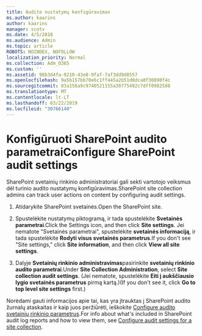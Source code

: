 ```yaml
---
title: Audito nustatymų konfigūravimas
ms.author: kaarins
author: kaarins
manager: scotv
ms.date: 4/5/2018
ms.audience: Admin
ms.topic: article
ROBOTS: NOINDEX, NOFOLLOW
localization_priority: Normal
ms.collection: Adm_O365
ms.custom: ''
ms.assetid: 98b3d4fa-9210-43e8-9faf-7af3dd9d8557
ms.openlocfilehash: 9a5b157bb70e6c1ff445a2b51d0dca8f30890f4c
ms.sourcegitcommit: 03a156a9c9740521155a30775492c7dff0982588
ms.translationtype: MT
ms.contentlocale: lt-LT
ms.lasthandoff: 03/22/2019
ms.locfileid: "30766140"
---
```

# <a name="configure-sharepoint-audit-settings"></a><span data-ttu-id="78959-102">Konfigūruoti SharePoint audito parametrai</span><span class="sxs-lookup"><span data-stu-id="78959-102">Configure SharePoint audit settings</span></span>

<span data-ttu-id="78959-103">SharePoint svetainių rinkinio administratoriai gali sekti vartotojo veiksmus dėl turinio audito nustatymų konfigūravimas.</span><span class="sxs-lookup"><span data-stu-id="78959-103">SharePoint site collection admins can track user actions on content by configuring audit settings.</span></span>
  
1. <span data-ttu-id="78959-104">Atidarykite SharePoint svetainės.</span><span class="sxs-lookup"><span data-stu-id="78959-104">Open the SharePoint site.</span></span>
    
2. <span data-ttu-id="78959-105">Spustelėkite nustatymų piktogramą, ir tada spustelėkite **Svetainės parametrai**.</span><span class="sxs-lookup"><span data-stu-id="78959-105">Click the Settings icon, and then click **Site settings**.</span></span> <span data-ttu-id="78959-106">Jei nematote "Svetainės parametrai", spustelėkite **svetainės informaciją**, ir tada spustelėkite **Rodyti visus svetainės parametrus**.</span><span class="sxs-lookup"><span data-stu-id="78959-106">If you don't see "Site settings," click **Site information**, and then click **View all site settings**.</span></span>
    
3. <span data-ttu-id="78959-107">Dalyje **Svetainių rinkinio administravimas**pasirinkite **svetainių rinkinio audito parametrai**.</span><span class="sxs-lookup"><span data-stu-id="78959-107">Under **Site Collection Administration**, select **Site collection audit settings**.</span></span> <span data-ttu-id="78959-108">(Jei nematote, spustelėkite **Eiti į aukščiausio lygio svetainės parametrus** pirmą kartą.)</span><span class="sxs-lookup"><span data-stu-id="78959-108">(If you don't see it, click **Go to top level site settings** first.)</span></span> 
    
<span data-ttu-id="78959-109">Norėdami gauti informacijos apie tai, kas yra įtrauktas į SharePoint audito žurnalų ataskaitas ir kaip juos peržiūrėti, ieškokite [Configure audito svetainių rinkinio parametrus](https://go.microsoft.com/fwlink/?linkid=404050).</span><span class="sxs-lookup"><span data-stu-id="78959-109">For info about what's included in SharePoint audit log reports and how to view them, see [Configure audit settings for a site collection](https://go.microsoft.com/fwlink/?linkid=404050).</span></span>
  

